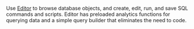 Use [Editor](xbg1640280430669.md) to browse database objects, and create, edit, run, and save SQL commands and scripts. Editor has preloaded analytics functions for querying data and a simple query builder that eliminates the need to code.

